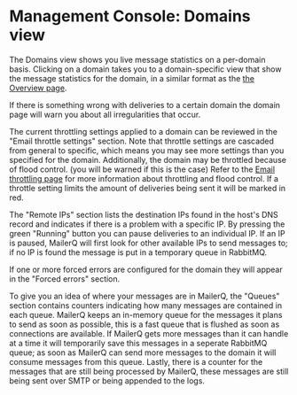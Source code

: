 # Management Console: Domains view

The Domains view shows you live message statistics on a per-domain basis. 
Clicking on a domain takes you to a domain-specific view that show the message statistics
for the domain, in a similar format as the [the Overview page](mgmt-overview#filtering-the-graph).

If there is something wrong with deliveries to a certain domain the domain page will warn you about
all irregularities that occur. 

The current throttling settings applied to a domain can be reviewed in the "Email throttle settings"
section. Note that throttle settings are cascaded from general to specific, which means you may see
more settings than you specified for the domain. Additionally, the domain may be throttled because of flood control.
(you will be warned if this is the case)
Refer to the [Email throttling page](mgmt-throttling) for more information about throttling and flood control.
If a throttle setting limits the amount of deliveries being sent it will be marked in red.

The "Remote IPs" section lists the destination IPs found in the host's DNS record and indicates if there is
a problem with a specific IP.
By pressing the green "Running" button you can pause deliveries to an individual IP. If an IP is paused, MailerQ
will first look for other available IPs to send messages to; if no IP is found the message is put in a temporary queue in RabbitMQ.

If one or more forced errors are configured for the domain they will appear in the "Forced errors" section.

To give you an idea of where your messages are in MailerQ, the "Queues" section contains counters indicating how many messages are 
contained in each queue. MailerQ keeps an in-memory queue for the messages it plans to send as soon as possible, this is a fast
queue that is flushed as soon as connections are available. If MailerQ gets more messages than it can handle at a time it will
temporarily save this messages in a seperate RabbitMQ queue; as soon as MailerQ can send more messages to the domain it will
consume messages from this queue. Lastly, there is a counter for the messages that are still being processed by MailerQ,
these messages are still being sent over SMTP or being appended to the logs.
